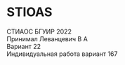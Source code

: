 # STIOAS


СТИАОС БГУИР 2022 </br>
Принимал Леванцевич В А</br>
Вариант 22</br>
Индивидуальная работа вариант 167</br>
